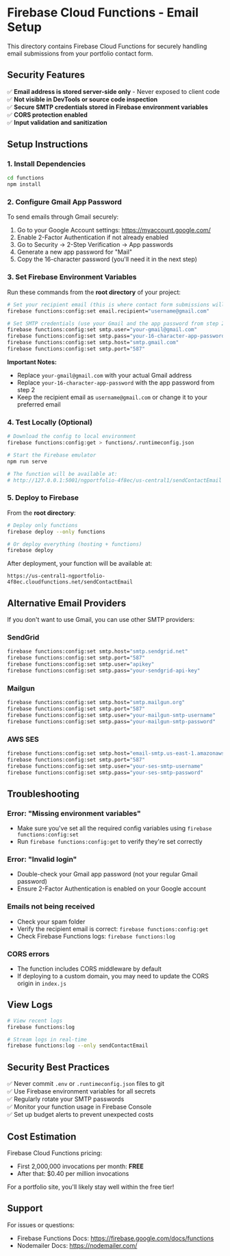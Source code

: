 # Firebase Cloud Functions - Email Setup

This directory contains Firebase Cloud Functions for securely handling email submissions from your portfolio contact form.

## Security Features

✅ **Email address is stored server-side only** - Never exposed to client code  
✅ **Not visible in DevTools or source code inspection**  
✅ **Secure SMTP credentials stored in Firebase environment variables**  
✅ **CORS protection enabled**  
✅ **Input validation and sanitization**

## Setup Instructions

### 1. Install Dependencies

```bash
cd functions
npm install
```

### 2. Configure Gmail App Password

To send emails through Gmail securely:

1. Go to your Google Account settings: https://myaccount.google.com/
2. Enable 2-Factor Authentication if not already enabled
3. Go to Security → 2-Step Verification → App passwords
4. Generate a new app password for "Mail"
5. Copy the 16-character password (you'll need it in the next step)

### 3. Set Firebase Environment Variables

Run these commands from the **root directory** of your project:

```bash
# Set your recipient email (this is where contact form submissions will be sent)
firebase functions:config:set email.recipient="username@gmail.com"

# Set SMTP credentials (use your Gmail and the app password from step 2)
firebase functions:config:set smtp.user="your-gmail@gmail.com"
firebase functions:config:set smtp.pass="your-16-character-app-password"
firebase functions:config:set smtp.host="smtp.gmail.com"
firebase functions:config:set smtp.port="587"
```

**Important Notes:**
- Replace `your-gmail@gmail.com` with your actual Gmail address
- Replace `your-16-character-app-password` with the app password from step 2
- Keep the recipient email as `username@gmail.com` or change it to your preferred email

### 4. Test Locally (Optional)

```bash
# Download the config to local environment
firebase functions:config:get > functions/.runtimeconfig.json

# Start the Firebase emulator
npm run serve

# The function will be available at:
# http://127.0.0.1:5001/ngportfolio-4f8ec/us-central1/sendContactEmail
```

### 5. Deploy to Firebase

From the **root directory**:

```bash
# Deploy only functions
firebase deploy --only functions

# Or deploy everything (hosting + functions)
firebase deploy
```

After deployment, your function will be available at:
```
https://us-central1-ngportfolio-4f8ec.cloudfunctions.net/sendContactEmail
```

## Alternative Email Providers

If you don't want to use Gmail, you can use other SMTP providers:

### SendGrid
```bash
firebase functions:config:set smtp.host="smtp.sendgrid.net"
firebase functions:config:set smtp.port="587"
firebase functions:config:set smtp.user="apikey"
firebase functions:config:set smtp.pass="your-sendgrid-api-key"
```

### Mailgun
```bash
firebase functions:config:set smtp.host="smtp.mailgun.org"
firebase functions:config:set smtp.port="587"
firebase functions:config:set smtp.user="your-mailgun-smtp-username"
firebase functions:config:set smtp.pass="your-mailgun-smtp-password"
```

### AWS SES
```bash
firebase functions:config:set smtp.host="email-smtp.us-east-1.amazonaws.com"
firebase functions:config:set smtp.port="587"
firebase functions:config:set smtp.user="your-ses-smtp-username"
firebase functions:config:set smtp.pass="your-ses-smtp-password"
```

## Troubleshooting

### Error: "Missing environment variables"
- Make sure you've set all the required config variables using `firebase functions:config:set`
- Run `firebase functions:config:get` to verify they're set correctly

### Error: "Invalid login"
- Double-check your Gmail app password (not your regular Gmail password)
- Ensure 2-Factor Authentication is enabled on your Google account

### Emails not being received
- Check your spam folder
- Verify the recipient email is correct: `firebase functions:config:get`
- Check Firebase Functions logs: `firebase functions:log`

### CORS errors
- The function includes CORS middleware by default
- If deploying to a custom domain, you may need to update the CORS origin in `index.js`

## View Logs

```bash
# View recent logs
firebase functions:log

# Stream logs in real-time
firebase functions:log --only sendContactEmail
```

## Security Best Practices

✅ Never commit `.env` or `.runtimeconfig.json` files to git  
✅ Use Firebase environment variables for all secrets  
✅ Regularly rotate your SMTP passwords  
✅ Monitor your function usage in Firebase Console  
✅ Set up budget alerts to prevent unexpected costs

## Cost Estimation

Firebase Cloud Functions pricing:
- First 2,000,000 invocations per month: **FREE**
- After that: $0.40 per million invocations

For a portfolio site, you'll likely stay well within the free tier!

## Support

For issues or questions:
- Firebase Functions Docs: https://firebase.google.com/docs/functions
- Nodemailer Docs: https://nodemailer.com/
